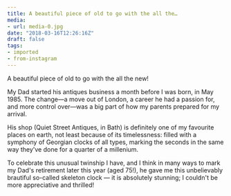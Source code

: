 ```yaml
---
title: A beautiful piece of old to go with the all the…
media:
- url: media-0.jpg
date: "2018-03-16T12:26:16Z"
draft: false
tags:
- imported
- from-instagram
---
```

A beautiful piece of old to go with the all the new!



My Dad started his antiques business a month before I was born, in May 1985. The change—a move out of London, a career he had a passion for, and more control over—was a big part of how my parents prepared for my arrival.



His shop \(Quiet Street Antiques, in Bath) is definitely one of my favourite places on earth, not least because of its timelessness: filled with a symphony of Georgian clocks of all types, marking the seconds in the same way they've done for a quarter of a millenium.



To celebrate this unusual twinship I have, and I think in many ways to mark my Dad's retirement later this year \(aged 75!), he gave me this unbelievably brautiful so-called skeleton clock — it is absolutely stunning; I couldn't be more appreciative and thrilled!
